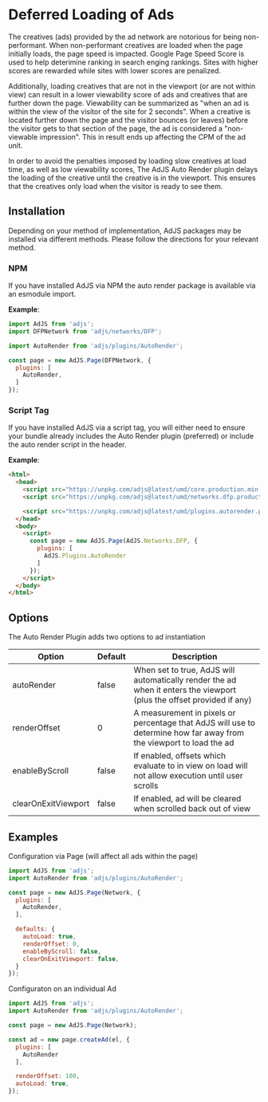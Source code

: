 # Deferred Loading of Ads
The creatives (ads) provided by the ad network are notorious for being non-performant. When non-performant
creatives are loaded when the page initially loads, the page speed is impacted. Google Page Speed Score
is used to help deterimine ranking in search enging rankings. Sites with higher scores are rewarded while sites
with lower scores are penalized.

Additionally, loading creatives that are not in the viewport (or are not within view)
can result in a lower viewability score of ads and creatives that are further down the page. Viewability
can be summarized as "when an ad is within the view of the visitor of the site for 2 seconds". When a creative
is located further down the page and the visitor bounces (or leaves) before the visitor gets to that section of the page,
the ad is considered a "non-viewable impression". This in result ends up affecting the CPM of the ad unit.

In order to avoid the penalties imposed by loading slow creatives at load time, as well as low viewability scores,
The AdJS Auto Render plugin delays the loading of the creative until the creative is in the viewport. This ensures that
the creatives only load when the visitor is ready to see them.

## Installation
Depending on your method of implementation, AdJS packages may be installed via different methods.
Please follow the directions for your relevant method.

### NPM
If you have installed AdJS via NPM the auto render package is available via an esmodule import.

__Example__:
```js
import AdJS from 'adjs';
import DFPNetwork from 'adjs/networks/DFP';

import AutoRender from 'adjs/plugins/AutoRender';

const page = new AdJS.Page(DFPNetwork, {
  plugins: [
    AutoRender,
  ]
});
```

### Script Tag
If you have installed AdJS via a script tag, you will either need to ensure your bundle already
includes the Auto Render plugin (preferred) or include the auto render script in the header.

__Example__:
```html
<html>
  <head>
    <script src="https://unpkg.com/adjs@latest/umd/core.production.min.js"></script>
    <script src="https://unpkg.com/adjs@latest/umd/networks.dfp.production.min.js"></script>

    <script src="https://unpkg.com/adjs@latest/umd/plugins.autorender.production.min.js"></script>
  </head>
  <body>
    <script>
      const page = new AdJS.Page(AdJS.Networks.DFP, {
        plugins: [
          AdJS.Plugins.AutoRender
        ]
      });
    </script>
  </body>
</html>
```

## Options
The Auto Render Plugin adds two options to ad instantiation

|Option|Default|Description|
|---|---|---|
|autoRender|false|When set to true, AdJS will automatically render the ad when it enters the viewport (plus the offset provided if any)|
|renderOffset|0|A measurement in pixels or percentage that AdJS will use to determine how far away from the viewport to load the ad|
|enableByScroll|false|If enabled, offsets which evaluate to in view on load will not allow execution until user scrolls|
|clearOnExitViewport|false|If enabled, ad will be cleared when scrolled back out of view|

## Examples

Configuration via Page (will affect all ads within the page)
```js
import AdJS from 'adjs';
import AutoRender from 'adjs/plugins/AutoRender';

const page = new AdJS.Page(Network, {
  plugins: [
    AutoRender,
  ],

  defaults: {
    autoLoad: true,
    renderOffset: 0,
    enableByScroll: false,
    clearOnExitViewport: false,
  }
});
```

Configuraton on an individual Ad
```js
import AdJS from 'adjs';
import AutoRender from 'adjs/plugins/AutoRender';

const page = new AdJS.Page(Network);

const ad = new page.createAd(el, {
  plugins: [
    AutoRender
  ],

  renderOffset: 100,
  autoLoad: true,
});
```
